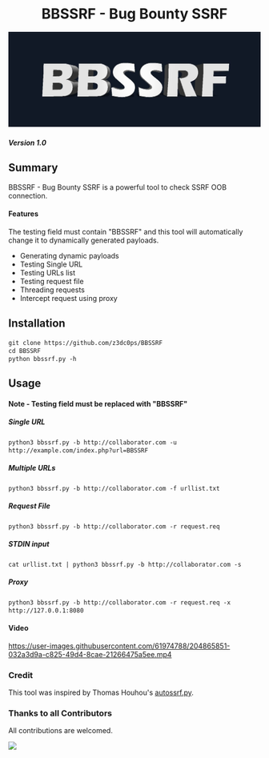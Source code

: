 <h1 align=center>
BBSSRF - Bug Bounty SSRF
</h1>

![](./assets/bbssrf.jpg)
##### Version 1.0

## Summary
BBSSRF - Bug Bounty SSRF is a powerful tool to check SSRF OOB connection.

#### Features
The testing field must contain "BBSSRF" and this tool will automatically change it to dynamically generated payloads.

<ul>
  <li>Generating dynamic payloads</li>
  <li>Testing Single URL </li>
  <li>Testing URLs list </li>
  <li>Testing request file</li>
  <li>Threading requests</li>
  <li>Intercept request using proxy</li>
</ul>


## Installation
```
git clone https://github.com/z3dc0ps/BBSSRF
cd BBSSRF
python bbssrf.py -h
```

## Usage
#### Note - Testing field must be replaced with "BBSSRF"
##### Single URL
```
python3 bbssrf.py -b http://collaborator.com -u http://example.com/index.php?url=BBSSRF
```
##### Multiple URLs
```
python3 bbssrf.py -b http://collaborator.com -f urllist.txt
```
##### Request File
```
python3 bbssrf.py -b http://collaborator.com -r request.req
```
##### STDIN input
```
cat urllist.txt | python3 bbssrf.py -b http://collaborator.com -s
```
##### Proxy
```
python3 bbssrf.py -b http://collaborator.com -r request.req -x http://127.0.0.1:8080
```

#### Video


https://user-images.githubusercontent.com/61974788/204865851-032a3d9a-c825-49d4-8cae-21266475a5ee.mp4



### Credit
This tool was inspired by Thomas Houhou's <a href="https://github.com/Th0h0/autossrf/blob/master/autossrf.py">autossrf.py</a>. 


### Thanks to all Contributors
All contributions are welcomed.


<a href="https://github.com/z3dc0ps/BBSSRF/graphs/contributors">
  <img src="https://contrib.rocks/image?repo=z3dc0ps/BBSSRF" />
</a>

